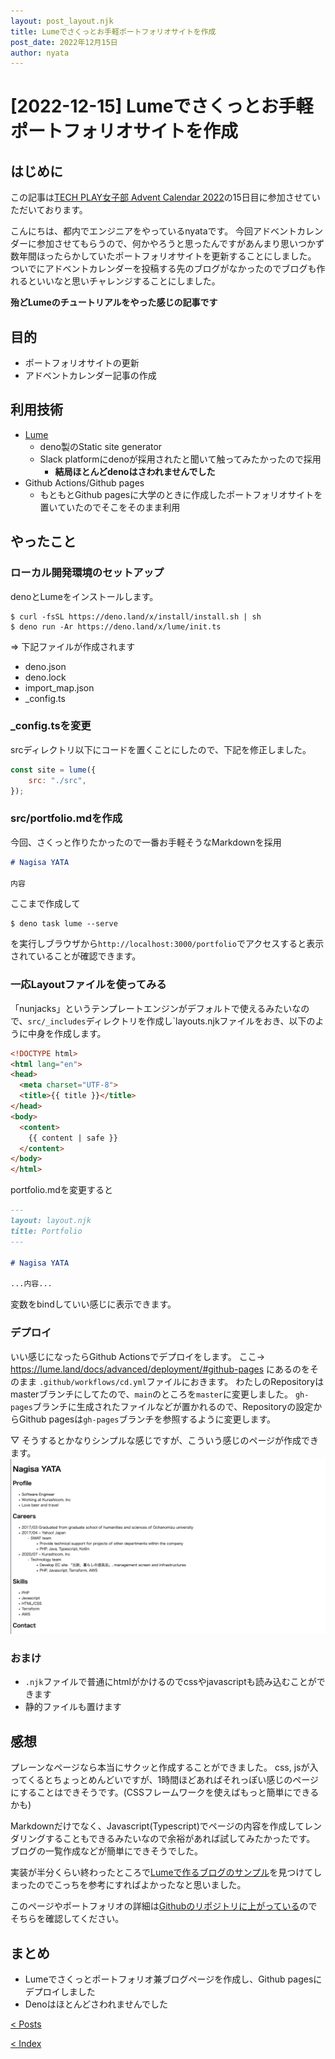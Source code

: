 ```yaml
---
layout: post_layout.njk
title: Lumeでさくっとお手軽ポートフォリオサイトを作成
post_date: 2022年12月15日
author: nyata
---
```


# [2022-12-15] Lumeでさくっとお手軽ポートフォリオサイトを作成

## はじめに

この記事は[TECH PLAY女子部 Advent Calendar 2022](https://adventar.org/calendars/7471)の15日目に参加させていただいております。

こんにちは、都内でエンジニアをやっているnyataです。
今回アドベントカレンダーに参加させてもらうので、何かやろうと思ったんですがあんまり思いつかず数年間ほったらかしていたポートフォリオサイトを更新することにしました。
ついでにアドベントカレンダーを投稿する先のブログがなかったのでブログも作れるといいなと思いチャレンジすることにしました。

**殆どLumeのチュートリアルをやった感じの記事です**

## 目的

- ポートフォリオサイトの更新
- アドベントカレンダー記事の作成

## 利用技術

- [Lume](https://lume.land/)
  - deno製のStatic site generator
  - Slack platformにdenoが採用されたと聞いて触ってみたかったので採用
    - **結局ほとんどdenoはさわれませんでした**
- Github Actions/Github pages
  - もともとGithub pagesに大学のときに作成したポートフォリオサイトを置いていたのでそこをそのまま利用

## やったこと

### ローカル開発環境のセットアップ

denoとLumeをインストールします。
```shell
$ curl -fsSL https://deno.land/x/install/install.sh | sh
$ deno run -Ar https://deno.land/x/lume/init.ts
```
=> 下記ファイルが作成されます

- deno.json
- deno.lock
- import_map.json
- _config.ts

### _config.tsを変更

srcディレクトリ以下にコードを置くことにしたので、下記を修正しました。

```js
const site = lume({
    src: "./src",
});
```

### src/portfolio.mdを作成

今回、さくっと作りたかったので一番お手軽そうなMarkdownを採用
```markdown
# Nagisa YATA

内容
```

ここまで作成して
```shell
$ deno task lume --serve
```

を実行しブラウザから`http://localhost:3000/portfolio`でアクセスすると表示されていることが確認できます。

### 一応Layoutファイルを使ってみる

「nunjacks」というテンプレートエンジンがデフォルトで使えるみたいなので、`src/_includes`ディレクトリを作成し`layouts.njkファイルをおき、以下のように中身を作成します。
```html
<!DOCTYPE html>
<html lang="en">
<head>
  <meta charset="UTF-8">
  <title>{{ title }}</title>
</head>
<body>
  <content>
    {{ content | safe }}
  </content>
</body>
</html>
```

portfolio.mdを変更すると
```markdown
---
layout: layout.njk
title: Portfolio
---

# Nagisa YATA

...内容...
```

変数をbindしていい感じに表示できます。

### デプロイ

いい感じになったらGithub Actionsでデプロイをします。
ここ→ https://lume.land/docs/advanced/deployment/#github-pages にあるのをそのまま `.github/workflows/cd.yml`ファイルにおきます。
わたしのRepositoryはmasterブランチにしてたので、`main`のところを`master`に変更しました。
`gh-pages`ブランチに生成されたファイルなどが置かれるので、Repositoryの設定からGithub pagesは`gh-pages`ブランチを参照するように変更します。

▽ そうするとかなりシンプルな感じですが、こういう感じのページが作成できます。
<img src="/images/20221215-posts.png" />

### おまけ

- `.njk`ファイルで普通にhtmlがかけるのでcssやjavascriptも読み込むことができます
- 静的ファイルも置けます

## 感想

プレーンなページなら本当にサクッと作成することができました。
css, jsが入ってくるとちょっとめんどいですが、1時間ほどあればそれっぽい感じのページにすることはできそうです。(CSSフレームワークを使えばもっと簡単にできるかも)

Markdownだけでなく、Javascript(Typescript)でページの内容を作成してレンダリングすることもできるみたいなので余裕があれば試してみたかったです。
ブログの一覧作成などが簡単にできそうでした。

実装が半分くらい終わったところで[Lumeで作るブログのサンプル](https://github.com/lumeland/base-blog)を見つけてしまったのでこっちを参考にすればよかったなと思いました。

このページやポートフォリオの詳細は[Githubのリポジトリに上がっている](https://github.com/nyata/nyata.github.io)のでそちらを確認してください。

## まとめ

- Lumeでさくっとポートフォリオ兼ブログページを作成し、Github pagesにデプロイしました
- Denoはほとんどさわれませんでした

<a href="/posts">< Posts</a>

<a href="/">< Index</a>
